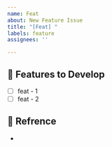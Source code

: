 ```yaml
---
name: Feat
about: New Feature Issue
title: "[Feat] "
labels: feature
assignees: ''

---
```


## 💎 Features to Develop

- [ ] feat - 1
- [ ] feat - 2

## 📖 Refrence

-
